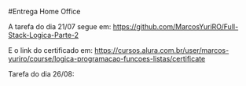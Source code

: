 #Entrega Home Office

A tarefa do dia 21/07 segue em: https://github.com/MarcosYuriRO/Full-Stack-Logica-Parte-2

E o link do certificado em: https://cursos.alura.com.br/user/marcos-yuriro/course/logica-programacao-funcoes-listas/certificate

Tarefa do dia 26/08:
